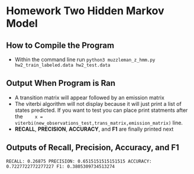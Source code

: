 # Homework Two Hidden Markov Model

## How to Compile the Program

* Within the command line run `python3 muzzleman_z_hmm.py hw2_train_labeled.data hw2_test.data `
  
## Output When Program is Ran

* A transition matrix will appear followed by an emission matrix
* The viterbi algorithm will not display because it will just print a list of states predicted. If you want to test you can place print statments after the `    x = viterbi(new_observations_test,trans_matrix,emission_matrix)` line.
* **RECALL**, **PRECISION**, **ACCURACY**, and **F1** are finally printed next
  
## Outputs of Recall, Precision, Accuracy, and F1
`RECALL: 0.26875 PRECISION: 0.6515151515151515 ACCURACY: 0.7227722772277227 F1: 0.3805309734513274`
